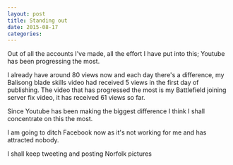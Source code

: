 ```yaml
---
layout: post
title: Standing out
date: 2015-08-17
categories:
---
```


Out of all the accounts I've made, all the effort I have put into this; Youtube has been progressing the most.

I already have around 80 views now and each day there's a difference, my Balisong blade skills video had received 5 views in the first day of publishing.
The video that has progressed the most is my Battlefield joining server fix video, it has received 61 views so far.

Since Youtube has been making the biggest difference I think I shall concentrate on this the most.

I am going to ditch Facebook now as it's not working for me and has attracted nobody.

I shall keep tweeting and posting Norfolk pictures
